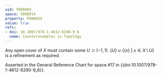 ```yaml
---
uid: T000889
space: S000014
property: P000034
value: true
refs:
- doi: 10.1007/978-1-4612-6290-9_6
  name: Counterexamples in Topology
---
```


Any open cover of $X$ must contain some $U \supset (-1,1)$. $\{U\} \cup \{\{x\}\ |\ x \in X \setminus U\}$ is a refinement as required.

Asserted in the General Reference Chart for space #17 in
{{doi:10.1007/978-1-4612-6290-9_6}}.
